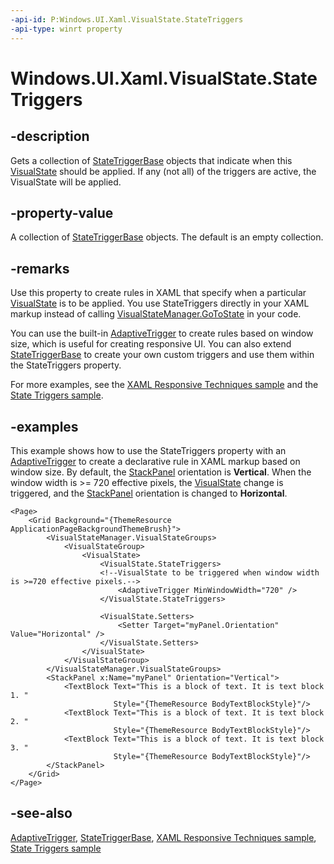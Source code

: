 ```yaml
---
-api-id: P:Windows.UI.Xaml.VisualState.StateTriggers
-api-type: winrt property
---
```


<!-- Property syntax
public Windows.Foundation.Collections.IVector<Windows.UI.Xaml.StateTriggerBase> StateTriggers { get; }
-->

# Windows.UI.Xaml.VisualState.StateTriggers

## -description
Gets a collection of [StateTriggerBase](statetriggerbase.md) objects that indicate when this [VisualState](visualstate.md) should be applied. If any (not all) of the triggers are active, the VisualState will be applied.

## -property-value
A collection of [StateTriggerBase](statetriggerbase.md) objects. The default is an empty collection.

## -remarks
Use this property to create rules in XAML that specify when a particular [VisualState](visualstate.md) is to be applied. You use StateTriggers directly in your XAML markup instead of calling [VisualStateManager.GoToState](visualstatemanager_gotostate_443481648.md) in your code.

You can use the built-in [AdaptiveTrigger](adaptivetrigger.md) to create rules based on window size, which is useful for creating responsive UI. You can also extend [StateTriggerBase](statetriggerbase.md) to create your own custom triggers and use them within the StateTriggers property.

For more examples, see the [XAML Responsive Techniques sample](https://github.com/Microsoft/Windows-universal-samples/tree/master/Samples/XamlResponsiveTechniques?amp;amp;clcid=0x409) and the [State Triggers sample](https://go.microsoft.com/fwlink/p/?LinkId=620025&amp;amp;clcid=0x409).

## -examples
This example shows how to use the StateTriggers property with an [AdaptiveTrigger](adaptivetrigger.md) to create a declarative rule in XAML markup based on window size. By default, the [StackPanel](../windows.ui.xaml.controls/stackpanel.md) orientation is **Vertical**. When the window width is &gt;= 720 effective pixels, the [VisualState](visualstate.md) change is triggered, and the [StackPanel](../windows.ui.xaml.controls/stackpanel.md) orientation is changed to **Horizontal**.

```xaml
<Page>
    <Grid Background="{ThemeResource ApplicationPageBackgroundThemeBrush}">
        <VisualStateManager.VisualStateGroups>
            <VisualStateGroup>
                <VisualState>
                    <VisualState.StateTriggers>
                    <!--VisualState to be triggered when window width is >=720 effective pixels.-->
                        <AdaptiveTrigger MinWindowWidth="720" />
                    </VisualState.StateTriggers>

                    <VisualState.Setters>
                        <Setter Target="myPanel.Orientation" Value="Horizontal" />
                    </VisualState.Setters>
                </VisualState>
            </VisualStateGroup>
        </VisualStateManager.VisualStateGroups>
        <StackPanel x:Name="myPanel" Orientation="Vertical">
            <TextBlock Text="This is a block of text. It is text block 1. " 
                       Style="{ThemeResource BodyTextBlockStyle}"/>
            <TextBlock Text="This is a block of text. It is text block 2. " 
                       Style="{ThemeResource BodyTextBlockStyle}"/>
            <TextBlock Text="This is a block of text. It is text block 3. " 
                       Style="{ThemeResource BodyTextBlockStyle}"/>
        </StackPanel>
    </Grid>
</Page>

```



## -see-also
[AdaptiveTrigger](adaptivetrigger.md), [StateTriggerBase](statetriggerbase.md), [XAML Responsive Techniques sample](https://github.com/Microsoft/Windows-universal-samples/tree/master/Samples/XamlResponsiveTechniques?amp;amp;clcid=0x409), [State Triggers sample](https://go.microsoft.com/fwlink/p/?LinkId=620025&amp;amp;clcid=0x409)
